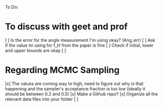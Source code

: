 To Do: 

# To discuss with geet and prof
[ ] Is the error for the angle measurement I'm using okay? (Ang_err)
[ ] Ask if the value im using for f_H from the paper is fine
[ ] Check if initial, lower and upper bounds are okay
[ ]

# Regarding MCMC Sampling
[x] The values are coming way to high, need to figure out why is that happening
    and the sampler's acceptance fraction is too low (ideally it should be between 0.2 and 0.5)
[x] Make a Github repo?
[x] Organize all the relevant data files into your folder
[ ] 